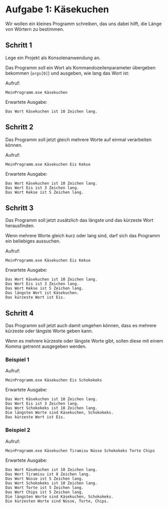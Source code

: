 # Aufgabe 1: Käsekuchen

Wir wollen ein kleines Programm schreiben, das uns dabei hilft, die Länge von Wörtern zu bestimmen.

## Schritt 1

Lege ein Projekt als Konsolenanwendung an.

Das Programm soll ein Wort als Kommandozeilenparameter übergeben bekommen (`args[0]`) und ausgeben, wie lang das Wort ist:

Aufruf:
```
MeinProgramm.exe Käsekuchen
```

Erwartete Ausgabe:
```
Das Wort Käsekuchen ist 10 Zeichen lang.
```

## Schritt 2

Das Programm soll jetzt gleich mehrere Worte auf einmal verarbeiten können.

Aufruf:
```
MeinProgramm.exe Käsekuchen Eis Kekse
```

Erwartete Ausgabe:
```
Das Wort Käsekuchen ist 10 Zeichen lang.
Das Wort Eis ist 3 Zeichen lang.
Das Wort Kekse ist 5 Zeichen lang.
```

## Schritt 3

Das Programm soll jetzt zusätzlich das längste und das kürzeste Wort herausfinden.

Wenn mehrere Worte gleich kurz oder lang sind, darf sich das Programm ein beliebiges aussuchen.

Aufruf:
```
MeinProgramm.exe Käsekuchen Eis Kekse
```

Erwartete Ausgabe:
```
Das Wort Käsekuchen ist 10 Zeichen lang.
Das Wort Eis ist 3 Zeichen lang.
Das Wort Kekse ist 5 Zeichen lang.
Das längste Wort ist Käsekuchen.
Das kürzeste Wort ist Eis.
```

## Schritt 4

Das Programm soll jetzt auch damit umgehen können, dass es mehrere kürzeste oder längste Worte geben kann.

Wenn es mehrere kürzeste oder längste Worte gibt, sollen diese mit einem Komma getrennt ausgegeben werden.

### Beispiel 1

Aufruf:
```
MeinProgramm.exe Käsekuchen Eis Schokokeks
```

Erwartete Ausgabe:
```
Das Wort Käsekuchen ist 10 Zeichen lang.
Das Wort Eis ist 3 Zeichen lang.
Das Wort Schokokeks ist 10 Zeichen lang.
Die längsten Worte sind Käsekuchen, Schokokeks.
Das kürzeste Wort ist Eis.
```

### Beispiel 2

Aufruf:
```
MeinProgramm.exe Käsekuchen Tiramisu Nüsse Schokokeks Torte Chips
```

Erwartete Ausgabe:
```
Das Wort Käsekuchen ist 10 Zeichen lang.
Das Wort Tiramisu ist 8 Zeichen lang.
Das Wort Nüsse ist 5 Zeichen lang.
Das Wort Schokokeks ist 10 Zeichen lang.
Das Wort Torte ist 5 Zeichen lang.
Das Wort Chips ist 5 Zeichen lang.
Die längsten Worte sind Käsekuchen, Schokokeks.
Die kürzesten Worte sind Nüsse, Torte, Chips.
```
